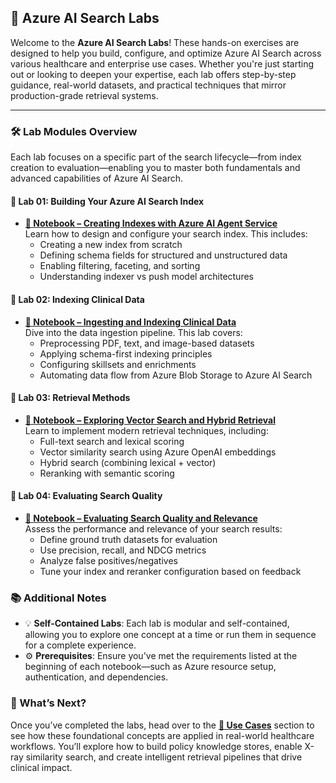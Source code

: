 ## **🧪 Azure AI Search Labs**

Welcome to the **Azure AI Search Labs**! These hands-on exercises are designed to help you build, configure, and optimize Azure AI Search across various healthcare and enterprise use cases. Whether you're just starting out or looking to deepen your expertise, each lab offers step-by-step guidance, real-world datasets, and practical techniques that mirror production-grade retrieval systems.

---

### **🛠️ Lab Modules Overview**

Each lab focuses on a specific part of the search lifecycle—from index creation to evaluation—enabling you to master both fundamentals and advanced capabilities of Azure AI Search.

#### **🧪 Lab 01: Building Your Azure AI Search Index**

- **[🧾 Notebook – Creating Indexes with Azure AI Agent Service](lab-01-creation-indexes.ipynb)**  
  Learn how to design and configure your search index. This includes:
  - Creating a new index from scratch
  - Defining schema fields for structured and unstructured data
  - Enabling filtering, faceting, and sorting
  - Understanding indexer vs push model architectures

#### **🧪 Lab 02: Indexing Clinical Data**

- **[🧾 Notebook – Ingesting and Indexing Clinical Data](lab-02-indexing.ipynb)**  
  Dive into the data ingestion pipeline. This lab covers:
  - Preprocessing PDF, text, and image-based datasets
  - Applying schema-first indexing principles
  - Configuring skillsets and enrichments
  - Automating data flow from Azure Blob Storage to Azure AI Search

#### **🧪 Lab 03: Retrieval Methods**

- **[🧾 Notebook – Exploring Vector Search and Hybrid Retrieval](lab-03-retrieval.ipynb)**  
  Learn to implement modern retrieval techniques, including:
  - Full-text search and lexical scoring
  - Vector similarity search using Azure OpenAI embeddings
  - Hybrid search (combining lexical + vector)
  - Reranking with semantic scoring

#### **🧪 Lab 04: Evaluating Search Quality**

- **[🧾 Notebook – Evaluating Search Quality and Relevance](lab-04-evaluation.ipynb)**  
  Assess the performance and relevance of your search results:
  - Define ground truth datasets for evaluation
  - Use precision, recall, and NDCG metrics
  - Analyze false positives/negatives
  - Tune your index and reranker configuration based on feedback

### **📚 Additional Notes**

- 💡 **Self-Contained Labs**: Each lab is modular and self-contained, allowing you to explore one concept at a time or run them in sequence for a complete experience.
- ⚙️ **Prerequisites**: Ensure you've met the requirements listed at the beginning of each notebook—such as Azure resource setup, authentication, and dependencies.

### **🚀 What’s Next?**

Once you’ve completed the labs, head over to the [**🏥 Use Cases**](../usecases/README.md) section to see how these foundational concepts are applied in real-world healthcare workflows. You’ll explore how to build policy knowledge stores, enable X-ray similarity search, and create intelligent retrieval pipelines that drive clinical impact.

